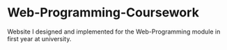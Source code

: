 # Web-Programming-Coursework
Website I designed and implemented for the Web-Programming module in first year at university.
